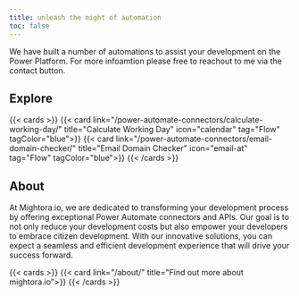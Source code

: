 ```yaml
---
title: unleash the might of automation
toc: false
---
```


We have built a number of automations to assist your development on the Power Platform. For more infoamtion please free to reachout to me via the contact button. 

## Explore

{{< cards >}}
  {{< card link="/power-automate-connectors/calculate-working-day/" title="Calculate Working Day" icon="calendar" tag="Flow"  tagColor="blue">}}
  {{< card link="/power-automate-connectors/email-domain-checker/" title="Email Domain Checker" icon="email-at" tag="Flow" tagColor="blue">}}
{{< /cards >}}

## About

At Mightora.io, we are dedicated to transforming your development process by offering exceptional Power Automate connectors and APIs. Our goal is to not only reduce your development costs but also empower your developers to embrace citizen development. With our innovative solutions, you can expect a seamless and efficient development experience that will drive your success forward.

{{< cards >}}
  {{< card link="/about/" title="Find out more about mightora.io">}}
{{< /cards >}}
